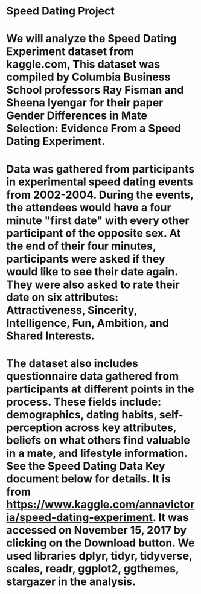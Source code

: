 # Speed Dating Project
# We will analyze the Speed Dating Experiment dataset from kaggle.com, This dataset was compiled by Columbia Business School professors Ray Fisman and Sheena Iyengar for their paper Gender Differences in Mate Selection: Evidence From a Speed Dating Experiment.

# Data was gathered from participants in experimental speed dating events from 2002-2004. During the events, the attendees would have a four minute "first date" with every other participant of the opposite sex. At the end of their four minutes, participants were asked if they would like to see their date again. They were also asked to rate their date on six attributes: Attractiveness, Sincerity, Intelligence, Fun, Ambition, and Shared Interests.

# The dataset also includes questionnaire data gathered from participants at different points in the process. These fields include: demographics, dating habits, self-perception across key attributes, beliefs on what others find valuable in a mate, and lifestyle information. See the Speed Dating Data Key document below for details. It is from https://www.kaggle.com/annavictoria/speed-dating-experiment. It was accessed on November 15, 2017 by clicking on the Download button. We used libraries dplyr, tidyr, tidyverse, scales, readr, ggplot2, ggthemes, stargazer in the analysis.
